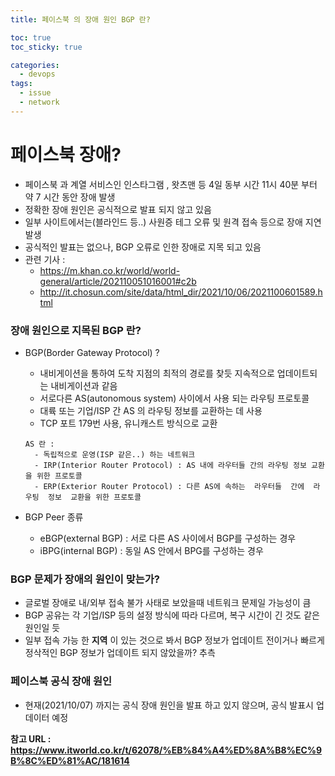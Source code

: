 ```yaml
---
title: 페이스북 의 장애 원인 BGP 란?

toc: true
toc_sticky: true

categories:
  - devops
tags:
  - issue
  - network
---
```


# 페이스북 장애?
  - 페이스북 과 계열 서비스인 인스타그램 , 왓츠맨 등 4일 동부 시간 11시 40분 부터 약 7 시간 동안 장애 발생
  - 정확한 장애 원인은 공식적으로 발표 되지 않고 있음
  - 일부 사이트에서는(블라인드 등..) 사원증 테그 오류 및 원격 접속 등으로 장애 지연 발생
  - 공식적인 발표는 없으나, BGP 오류로 인한 장애로 지목 되고 있음
  - 관련 기사 : 
    - https://m.khan.co.kr/world/world-general/article/202110051016001#c2b
    - http://it.chosun.com/site/data/html_dir/2021/10/06/2021100601589.html

### 장애 원인으로 지목된 BGP 란?

  - BGP(Border Gateway Protocol) ?
    - 내비게이션을 통하여 도착 지점의 최적의 경로를 찾듯 지속적으로 업데이트되는 내비게이션과 같음
    - 서로다른 AS(autonomous system) 사이에서 사용 되는 라우팅 프로토콜
    - 대륙 또는 기업/ISP 간 AS 의 라우팅 정보를 교환하는 데 사용
    - TCP 포트 179번 사용, 유니캐스트 방식으로 교환
    
    ```
    AS 란 : 
      - 독립적으로 운영(ISP 같은..) 하는 네트워크 
      - IRP(Interior Router Protocol) : AS 내에 라우터들 간의 라우팅 정보 교환을 위한 프로토콜 
      - ERP(Exterior Router Protocol) : 다른 AS에 속하는  라우터들  간에  라우팅  정보  교환을 위한 프로토콜
    ```

  - BGP Peer 종류
    - eBGP(external BGP) : 서로 다른 AS 사이에서 BGP를 구성하는 경우
    - iBPG(internal BGP) : 동일 AS 안에서 BPG를 구성하는 경우

### BGP 문제가 장애의 원인이 맞는가?
  - 글로벌 장애로 내/외부 접속 불가 사태로 보았을때 네트워크 문제일 가능성이 큼
  - BGP 공유는 각 기업/ISP 등의 설정 방식에 따라 다르며, 복구 시간이 긴 것도 같은 원인일 듯
  - 일부 접속 가능 한 **지역** 이 있는 것으로 봐서 BGP 정보가 업데이트 전이거나 빠르게 정삭적인 BGP 정보가 업데이트 되지 않았을까? 추측

### 페이스북 공식 장애 원인
  - 현재(2021/10/07) 까지는 공식 장애 원인을 발표 하고 있지 않으며, 공식 발표시 업데이터 예정

**참고 URL : https://www.itworld.co.kr/t/62078/%EB%84%A4%ED%8A%B8%EC%9B%8C%ED%81%AC/181614**
